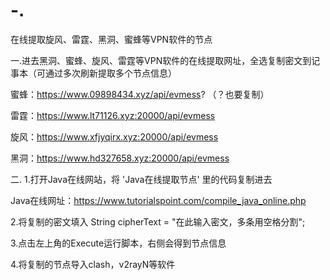 # -.
在线提取旋风、雷霆、黑洞、蜜蜂等VPN软件的节点

一.进去黑洞、蜜蜂、旋风、雷霆等VPN软件的在线提取网址，全选复制密文到记事本（可通过多次刷新提取多个节点信息）

蜜蜂：https://www.09898434.xyz/api/evmess? （？也要复制）

雷霆：https://www.lt71126.xyz:20000/api/evmess

旋风：https://www.xfjyqirx.xyz:20000/api/evmess

黑洞：https://www.hd327658.xyz:20000/api/evmess

二.
1.打开Java在线网站，将 'Java在线提取节点' 里的代码复制进去

Java在线网址：https://www.tutorialspoint.com/compile_java_online.php

2.将复制的密文填入 String cipherText = "在此输入密文，多条用空格分割";

3.点击左上角的Execute运行脚本，右侧会得到节点信息

4.将复制的节点导入clash，v2rayN等软件
